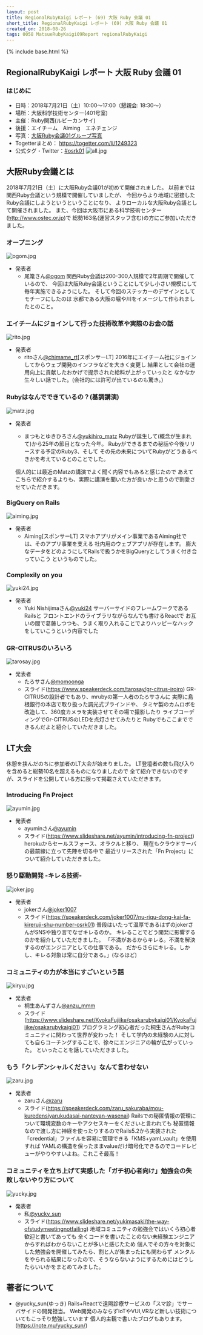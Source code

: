 ```yaml
---
layout: post
title: RegionalRubyKaigi レポート (69) 大阪 Ruby 会議 01
short_title: RegionalRubyKaigi レポート (69) 大阪 Ruby 会議 01
created_on: 2018-08-26
tags: 0058 MatsueRubyKaigi09Report regionalRubyKaigi
---
```

{% include base.html %}

## RegionalRubyKaigi レポート 大阪 Ruby 会議 01

### はじめに


* 日時：2018年7月21日（土）10:00〜17:00（懇親会: 18:30〜）
* 場所：大阪科学技術センター(401号室)
* 主催：Ruby関西(ルビーカンサイ)
* 後援：エイチーム　Aiming　エネチェンジ
* 写真：[大阪Ruby会議01グループ写真](https://photos.google.com/share/AF1QipM2VH00gdIrJnlb9UgbjXznj3aMcXvcb9S81wkcV996jKEzyGQAhtmzGuccA3_gLw?key=bnAxaUx6WTBwbjFaRFpuSzJCMGsxVU1oc0NDM0hn)
* Togetterまとめ： [https://togetter.com/li/1249323 ](https://togetter.com/li/1249323 )
* 公式タグ・Twitter：[#osrk01](https://twitter.com/hashtag/osrk01)
 ![all.jpg]({{base}}{{site.beseurl}}/images/0058-OsakaRubyKaigi01Report/rito.jpg)

## 大阪Ruby会議とは

 2018年7月21日（土）に大阪Ruby会議01が初めて開催されました。
 以前までは関西Ruby会議という規模で開催していましたが、
 今回からより地域に密接したRuby会議にしようというということになり、
 よりローカルな大阪Ruby会議として開催されました。
 また、今回は大阪市にある科学技術センター(http://www.ostec.or.jp)で
 総勢163名(運営スタッフ含む)の方にご参加いただきました。

### オープニング

  ![ogom.jpg]({{base}}{{site.beseurl}}/images/0058-OsakaRubyKaigi01Report/ogom.jpg)
- 発表者
  - 尾篭さん[@ogom](https://twitter.com/ogom)
    関西Ruby会議は200-300人規模で2年周期で開催しているので、
    今回は大阪Ruby会議ということにして少し小さい規模にして毎年実施できるようにした。
    そして今回のステッカーのデザインとしてモチーフにしたのは
    水都である大阪の堀や川をイメージして作られましたとのこと。

### エイチームにジョインして行った技術改革や実際のお金の話

  ![rito.jpg]({{base}}{{site.beseurl}}/images/0058-OsakaRubyKaigi01Report/rito.jpg)
- 発表者
  - ritoさん[@chimame_rt](https://twitter.com/chimame_rt)[スポンサーLT]
    2016年にエイチーム社にジョインしてからウェブ開発のインフラなどを大きく変更し
    結果として会社の運用向上に貢献したおかげで提示された給料が上がっていったと
    なかなか生々しい話でした。(会社的には許可が出ているのも驚き。)

### Rubyはなんでできているの？(基調講演)

  ![matz.jpg]({{base}}{{site.beseurl}}/images/0058-OsakaRubyKaigi01Report/matz.jpg)
  - 発表者
    - まつもとゆきひろさん[@yukihiro_matz](https://twitter.com/yukihiro_matz)
    Rubyが誕生して(概念が生まれて)から25年の節目となった今年。
    Rubyができるまでの秘話や今後リリースする予定のRuby3、そして
    その先の未来についてRubyがどうあるべきかを考えているとのことでした。

    個人的には最近のMatzの講演でよく聞く内容でもあると感じたので
    あえてこちらで紹介するよりも、実際に講演を聞いた方が良いかと思うので割愛させていただきます。

### BigQuery on Rails

  ![aiming.jpg]({{base}}{{site.beseurl}}/images/0058-OsakaRubyKaigi01Report/aiming.jpg)  
  - 発表者
    - Aiming[スポンサーLT]
    スマホアプリがメイン事業であるAiming社では、そのアプリ事業を支える
    社内用のウェブアプリが存在します。
    膨大なデータをどのようにしてRailsで扱うかをBigQueryとしてうまく付き合っていこう
    というものでした。

### Complexily on you

  ![yuki24.jpg]({{base}}{{site.beseurl}}/images/0058-OsakaRubyKaigi01Report/yuki24.jpg)
  - 発表者
    - Yuki Nishijimaさん[@yuki24](https://twitter.com/yuki24)
    サーバーサイドのフレームワークであるRailsと
    フロントエンドのライブラリながらなんでも書けるReactで
    お互いの間で葛藤しつつも、うまく取り入れることでよりハッピーなハックをしていこうという内容でした

### GR-CITRUSのいろいろ

  ![tarosay.jpg]({{base}}{{site.beseurl}}/images/0058-OsakaRubyKaigi01Report/tarosay.jpg)
  - 発表者
    - たろサさん[@momoonga](https://twitter.com/momoonga)
    - スライド(https://www.speakerdeck.com/tarosay/gr-citrus-iroiro)
    GR-CITRUSの設計者でもあり、mrubyの第一人者のたろサさんに
    実際に島根銀行の本店で取り扱った調光式ブラインドや、
    タミヤ製のカムロボを改造して、360度カメラを実装させてその場で撮影したり
    ライブコーディングでGr-CITRUSのLEDを点灯させてみたりと
    Rubyでもここまでできるんだよと紹介していただきました。

## LT大会

  休憩を挟んだのちに参加者のLT大会が始まりました。
  LT登壇者の数も飛び入りを含めると総勢10名を超えるものになりましたので
  全て紹介できないのですが、スライドを公開している方に限って掲載さえていただきます。

### Introducing Fn Project

  ![ayumin.jpg]({{base}}{{site.beseurl}}/images/0058-OsakaRubyKaigi01Report/ayumin.jpg)
  - 発表者
    - ayuminさん[@ayumin](https://twitter.com/ayumin)
    - スライド(https://www.slideshare.net/ayumin/introducing-fn-project)
    herokuからセールスフォース、オラクルと移り、
    現在もクラウドサーバの最前線に立って先陣を切る中で
    最近リリースされた「Fn Project」について紹介していただきました。

### 怒り駆動開発 -キレる技術-

  ![joker.jpg]({{base}}{{site.beseurl}}/images/0058-OsakaRubyKaigi01Report/joker.jpg)
  - 発表者
    - jokerさん[@joker1007](https://twitter.com/joker1007)
    - スライド(https://speakerdeck.com/joker1007/nu-riqu-dong-kai-fa-kireruji-shu-number-osrk01)
    普段はいたって温厚であるはずのjokerさんがSNSや独り言でなぜキレるのか。
    キレることでどう開発に影響するのかを紹介していただきました。
    「不満があるからキレる。不満を解決するのがエンジニアとしての仕事である。
    だからさらにキレる。しかし、キレる対象は常に自分である。」(なるほど)
    
### コミュニティの力が本当にすごいという話

  ![kiryu.jpg]({{base}}{{site.beseurl}}/images/0058-OsakaRubyKaigi01Report/kiryu.jpg)
  - 発表者
    - 桐生あんずさん[@anzu_mmm](https://twitter.com/anzu_mmm)
    - スライド(https://www.slideshare.net/KyokaFujiike/osakarubykaigi01/KyokaFujiike/osakarubykaigi01)
    プログラミング初心者だった桐生さんがRubyコミュニティに関わって世界が変わった！
    そして学内の未経験の人に対しても自らコーチングすることで、徐々にエンジニアの輪が広がっていった。
    といったことを話していただきました。

### もう「クレデンシャルください」なんて言わせない

  ![zaru.jpg]({{base}}{{site.beseurl}}/images/0058-OsakaRubyKaigi01Report/zaru.jpg)
  - 発表者
    - zaruさん[@zaru](https://twitter.com/zaru)
    - スライド(https://speakerdeck.com/zaru_sakuraba/mou-kuredensiyarukudasai-nanteyan-wasenai)
    Railsでの秘匿情報の管理について環境変数のキーやアクセスキーをくださいと言われても
    秘匿情報なので渡し方に神経を使ったりするのでRails5.2から実装された
    「credential」ファイルを容易に管理できる「KMS+yaml_vault」を使用すれば
    YAMLの構造を保ったままvalueだけ暗号化できるのでコードレビューがやりやすいよね。これこそ最高！

### コミュニティを立ち上げて実感した「ガチ初心者向け」勉強会の失敗しないやり方について

  ![yucky.jpg]({{base}}{{site.beseurl}}/images/0058-OsakaRubyKaigi01Report/yucky.jpg)
  - 発表者
    - 私[@yucky_sun](https://twitter.com/yucky_sun)
    - スライド(https://www.slideshare.net/yukimasaki/the-way-ofstudymeetingnotfailing)
    地域コミュニティの勉強会ではいくら初心者歓迎と書いてあっても
    全くコードを書いたことのない未経験エンジニアからすればわからないことが多いと感じたため
    個人でその方々を対象にした勉強会を開催してみたら、割と人が集まったにも関わらず
    メンタルをやられる結果になったので、そうならないようにするためにはどうしたらいいかをまとめてみました。


## 著者について 

  - @yucky_sun(ゆっき)
    Rails+Reactで遠隔診療サービスの「スマ診」でサーバサイドの開発担当。
    Web開発のみならずIoTやVUI,VRなど新しい技術についてもこっそり勉強しています
    個人的主観で書いたブログもあります。
    (https://note.mu/yucky_sun/)
